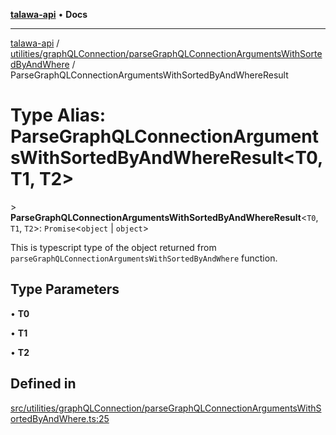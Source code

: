 [**talawa-api**](../../../../README.md) • **Docs**

***

[talawa-api](../../../../modules.md) / [utilities/graphQLConnection/parseGraphQLConnectionArgumentsWithSortedByAndWhere](../README.md) / ParseGraphQLConnectionArgumentsWithSortedByAndWhereResult

# Type Alias: ParseGraphQLConnectionArgumentsWithSortedByAndWhereResult\<T0, T1, T2\>

\> **ParseGraphQLConnectionArgumentsWithSortedByAndWhereResult**\<`T0`, `T1`, `T2`\>: `Promise`\<`object` \| `object`\>

This is typescript type of the object returned from `parseGraphQLConnectionArgumentsWithSortedByAndWhere` function.

## Type Parameters

• **T0**

• **T1**

• **T2**

## Defined in

[src/utilities/graphQLConnection/parseGraphQLConnectionArgumentsWithSortedByAndWhere.ts:25](https://github.com/PalisadoesFoundation/talawa-api/blob/4a88fe62b20ebda9653c55ae8d39d6c6fac8831f/src/utilities/graphQLConnection/parseGraphQLConnectionArgumentsWithSortedByAndWhere.ts#L25)
